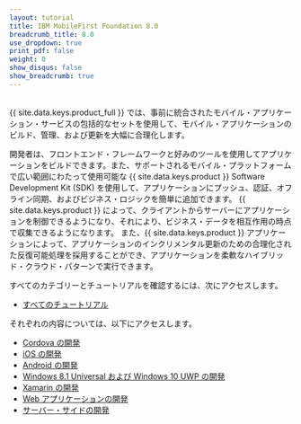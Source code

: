 ```yaml
---
layout: tutorial
title: IBM MobileFirst Foundation 8.0
breadcrumb_title: 8.0
use_dropdown: true
print_pdf: false
weight: 0
show_disqus: false
show_breadcrumb: true
---
```

<!-- NLS_CHARSET=UTF-8 -->
<br>
{{ site.data.keys.product_full }} では、事前に統合されたモバイル・アプリケーション・サービスの包括的なセットを使用して、モバイル・アプリケーションのビルド、管理、および更新を大幅に合理化します。

開発者は、フロントエンド・フレームワークと好みのツールを使用してアプリケーションをビルドできます。また、サポートされるモバイル・プラットフォームで広い範囲にわたって使用可能な {{ site.data.keys.product }} Software Development Kit (SDK) を使用して、アプリケーションにプッシュ、認証、オフライン同期、およびビジネス・ロジックを簡単に追加できます。 {{ site.data.keys.product }} によって、クライアントからサーバーにアプリケーションを制御できるようになり、それにより、ビジネス・データを相互作用の時点で収集できるようになります。 また、{{ site.data.keys.product }} アプリケーションによって、アプリケーションのインクリメンタル更新のための合理化された反復可能処理を採用することができ、アプリケーションを柔軟なハイブリッド・クラウド・パターンで実行できます。

すべてのカテゴリーとチュートリアルを確認するには、次にアクセスします。

* [すべてのチュートリアル](all-tutorials/)

それぞれの内容については、以下にアクセスします。 

* [Cordova の開発](cordova-tutorials/)
* [iOS の開発](ios-tutorials/) 
* [Android の開発](android-tutorials/) 
* [Windows 8.1 Universal および Windows 10 UWP の開発](windows-8-10-tutorials/)
* [Xamarin の開発](xamarin-tutorials/)
* [Web アプリケーションの開発](web-tutorials/)
* [サーバー・サイドの開発](server-side-tutorials/)
